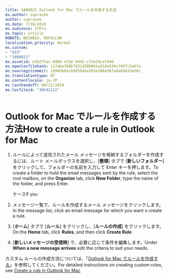 ```yaml
---
title: 1800021 Outlook for Mac でルールを作成する方法
ms.author: supravee
author: supravee
ms.date: 7/16/2018
ms.audience: ITPro
ms.topic: article
ROBOTS: NOINDEX, NOFOLLOW
localization_priority: Normal
ms.custom:
- "923"
- "1800021"
ms.assetid: e3b275ac-09b6-47de-94d2-cf3e29cef446
ms.openlocfilehash: 117abe766b7831d38b861a218a539c7487c5a67a
ms.sourcegitcommit: 1d98db8acb9959aba3b5e308a567ade6b62da56c
ms.translationtype: HT
ms.contentlocale: ja-JP
ms.lasthandoff: 08/22/2019
ms.locfileid: "36541122"
---
```

# <a name="how-to-create-a-rule-in-outlook-for-mac"></a><span data-ttu-id="050df-102">Outlook for Mac でルールを作成する方法</span><span class="sxs-lookup"><span data-stu-id="050df-102">How to create a rule in Outlook for Mac</span></span>

1. <span data-ttu-id="050df-103">ルールによって送信されたメール メッセージを格納するフォルダーを作成するには、ルート メールボックスを選択し、[**整理**] タブで [**新しいフォルダー**] をクリックして、フォルダーの名前を入力して Enter キーを押します。</span><span class="sxs-lookup"><span data-stu-id="050df-103">To create a folder to hold the email messages sent by the rule, select the root mailbox, on the **Organize** tab, click **New Folder**, type the name of the folder, and press Enter.</span></span>

    <span data-ttu-id="050df-104">ケース</span><span class="sxs-lookup"><span data-stu-id="050df-104">If you</span></span> 

2. <span data-ttu-id="050df-105">メッセージ一覧で、ルールを作成するメール メッセージをクリックします。</span><span class="sxs-lookup"><span data-stu-id="050df-105">In the message list, click an email message for which you want o create a rule.</span></span>

3. <span data-ttu-id="050df-106">[**ホーム**] タブで [**ルール**] をクリックし、[**ルールの作成**] をクリックします。</span><span class="sxs-lookup"><span data-stu-id="050df-106">On the **Home** tab, click **Rules**, and then click **Create Rule**.</span></span>

4. <span data-ttu-id="050df-107">[**新しいメッセージの受信時**] で、必要に応じて条件を編集します。</span><span class="sxs-lookup"><span data-stu-id="050df-107">Under **When a new message arrives** edit the criteria to suit your needs.</span></span> 

<span data-ttu-id="050df-108">カスタム ルールの作成方法については、「[Outlook for Mac でルールを作成する](https://aka.ms/AA1uy0v)」を参照してください。</span><span class="sxs-lookup"><span data-stu-id="050df-108">For detailed instructions on creating custom rules, see [Create a rule in Outlook for Mac](https://aka.ms/AA1uy0v)</span></span>
  